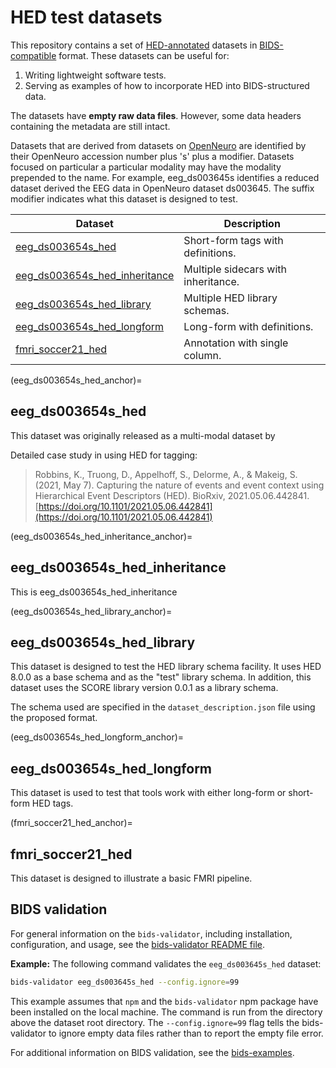 # HED test datasets

This repository contains a set of
[HED-annotated](https://hed-specification.readthedocs.io/en/latest/index.html)
datasets in [BIDS-compatible](https://bids.neuroimaging.io/) format.
These datasets can be useful for:

1. Writing lightweight software tests.
1. Serving as examples of how to incorporate HED into BIDS-structured data.

The datasets have **empty raw data files**.
However, some data headers containing the metadata are still intact.

Datasets that are derived from datasets on [OpenNeuro](https://openneuro.org)
are identified by their OpenNeuro accession number plus 's' plus a modifier.
Datasets focused on particular a particular modality may have the modality
prepended to the name.
For example, eeg_ds003645s identifies a reduced dataset derived the EEG data
in OpenNeuro dataset ds003645.
The suffix modifier indicates what this dataset is designed to test.

| Dataset | Description |
| ----------------- | ------------|
| [eeg_ds003654s_hed](eeg_ds003654s_hed_anchor)| Short-form tags with definitions. |
| [eeg_ds003654s_hed_inheritance](eeg_ds003654s_hed_inheritance_anchor) | Multiple sidecars with inheritance. |
| [eeg_ds003654s_hed_library](eeg_ds003654s_hed_library_anchor) | Multiple HED library schemas. |
| [eeg_ds003654s_hed_longform](eeg_ds003654s_hed_longform_anchor) | Long-form with definitions. |
| [fmri_soccer21_hed](fmri_soccer21_hed_anchor) | Annotation with single column. |

(eeg_ds003654s_hed_anchor)=
## eeg_ds003654s_hed

This dataset was originally released as a multi-modal dataset by 

Detailed case study in using HED for tagging:

> Robbins, K., Truong, D., Appelhoff, S., Delorme, A., & Makeig, S. (2021, May 7). 
> Capturing the nature of events and event context using Hierarchical Event Descriptors (HED). 
> BioRxiv, 2021.05.06.442841. 
> [https://doi.org/10.1101/2021.05.06.442841](https://doi.org/10.1101/2021.05.06.442841)

(eeg_ds003654s_hed_inheritance_anchor)=
## eeg_ds003654s_hed_inheritance

This is eeg_ds003654s_hed_inheritance 

(eeg_ds003654s_hed_library_anchor)=
## eeg_ds003654s_hed_library

This dataset is designed to test the HED library schema facility.
It uses HED 8.0.0 as a base schema and as the "test" library schema.
In addition, this dataset uses the SCORE library version 0.0.1 as a library schema.

The schema used are specified in the `dataset_description.json` file using the 
proposed format.

(eeg_ds003654s_hed_longform_anchor)=
## eeg_ds003654s_hed_longform
This dataset is used to test that tools work with either long-form or short-form HED tags.

(fmri_soccer21_hed_anchor)=
## fmri_soccer21_hed
This dataset is designed to illustrate a basic FMRI pipeline.


## BIDS validation

For general information on the `bids-validator`, including installation, configuration, and usage,
see the [bids-validator README file](https://github.com/bids-standard/bids-validator#quickstart).

**Example:** The following command validates the  `eeg_ds003645s_hed` dataset:

```sh
bids-validator eeg_ds003645s_hed --config.ignore=99
```

This example assumes that `npm` and the `bids-validator` npm package
have been installed on the local machine.
The command is run from the directory above the dataset root directory.
The `--config.ignore=99` flag tells the bids-validator to ignore empty data files
rather than to report the empty file error.

For additional information on BIDS validation,
see the [bids-examples](https://github.com/bids-standard/bids-examples#readme).
